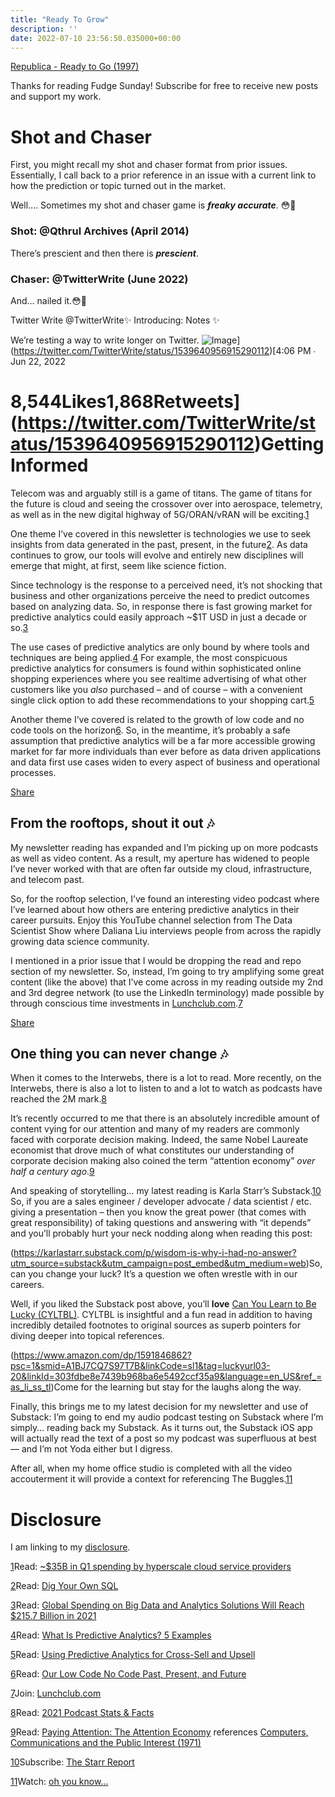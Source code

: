 ```yaml
---
title: "Ready To Grow"
description: ''
date: 2022-07-10 23:56:50.035000+00:00
---
```


[Republica - Ready to Go (1997)](https://www.youtube.com/watch?v=JgffRW1fKDk)


Thanks for reading Fudge Sunday! Subscribe for free to receive new posts and support my work.

Shot and Chaser
===============

First, you might recall my shot and chaser format from prior issues. Essentially, I call back to a prior reference in an issue with a current link to how the prediction or topic turned out in the market.

Well…. Sometimes my shot and chaser game is ***freaky accurate***. 😳🤣

### Shot: @Qthrul Archives (April 2014)

There’s prescient and then there is ***prescient***.

### Chaser: @TwitterWrite (June 2022)

And… nailed it.😳🤣

Twitter Write @TwitterWrite✨ Introducing: Notes ✨

We’re testing a way to write longer on Twitter. ![Image](https://substackcdn.com/video/upload/e_loop,vs_40/oe5tizpgx1y615d0tqir.gif)](https://twitter.com/TwitterWrite/status/1539640956915290112)[4:06 PM ∙ Jun 22, 2022



8,544Likes1,868Retweets](https://twitter.com/TwitterWrite/status/1539640956915290112)Getting Informed
================

Telecom was and arguably still is a game of titans. The game of titans for the future is cloud and seeing the crossover over into aerospace, telemetry, as well as in the new digital highway of 5G/ORAN/vRAN will be exciting.[1](#footnote-1)

One theme I’ve covered in this newsletter is technologies we use to seek insights from data generated in the past, present, in the future[2](#footnote-2). As data continues to grow, our tools will evolve and entirely new disciplines will emerge that might, at first, seem like science fiction.

Since technology is the response to a perceived need, it’s not shocking that business and other organizations perceive the need to predict outcomes based on analyzing data. So, in response there is fast growing market for predictive analytics could easily approach ~$1T USD in just a decade or so.[3](#footnote-3)

The use cases of predictive analytics are only bound by where tools and techniques are being applied.[4](#footnote-4) For example, the most conspicuous predictive analytics for consumers is found within sophisticated online shopping experiences where you see realtime advertising of what other customers like you *also* purchased – and of course – with a convenient single click option to add these recommendations to your shopping cart.[5](#footnote-5) 

Another theme I’ve covered is related to the growth of low code and no code tools on the horizon[6](#footnote-6). So, in the meantime, it’s probably a safe assumption that predictive analytics will be a far more accessible growing market for far more individuals than ever before as data driven applications and data first use cases widen to every aspect of business and operational processes.

[Share](https://sunday.fudge.org/p/ready-to-grow?utm_source=substack&utm_medium=email&utm_content=share&action=share)

From the rooftops, shout it out 🎶
---------------------------------

My newsletter reading has expanded and I’m picking up on more podcasts as well as video content. As a result, my aperture has widened to people I’ve never worked with that are often far outside my cloud, infrastructure, and telecom past.

So, for the rooftop selection, I’ve found an interesting video podcast where I’ve learned about how others are entering predictive analytics in their career pursuits. Enjoy this YouTube channel selection from The Data Scientist Show where Daliana Liu interviews people from across the rapidly growing data science community.

I mentioned in a prior issue that I would be dropping the read and repo section of my newsletter. So, instead, I’m going to try amplifying some great content (like the above) that I’ve come across in my reading outside my 2nd and 3rd degree network (to use the LinkedIn terminology) made possible by through conscious time investments in [Lunchclub.com](https://lunchclub.com/?invite_code=jayc11).[7](#footnote-7)

[Share](https://sunday.fudge.org/p/ready-to-grow?utm_source=substack&utm_medium=email&utm_content=share&action=share)

One thing you can never change 🎶
--------------------------------

When it comes to the Interwebs, there is a lot to read. More recently, on the Interwebs, there is also a lot to listen to and a lot to watch as podcasts have reached the 2M mark.[8](#footnote-8)

It’s recently occurred to me that there is an absolutely incredible amount of content vying for our attention and many of my readers are commonly faced with corporate decision making. Indeed, the same Nobel Laureate economist that drove much of what constitutes our understanding of corporate decision making also coined the term “attention economy” *over half a century ago*.[9](#footnote-9)

And speaking of storytelling… my latest reading is Karla Starr’s Substack.[10](#footnote-10) So, if you are a sales engineer / developer advocate / data scientist / etc. giving a presentation – then you know the great power (that comes with great responsibility) of taking questions and answering with “it depends” and you’ll probably hurt your neck nodding along when reading this post:

(https://karlastarr.substack.com/p/wisdom-is-why-i-had-no-answer?utm_source=substack&utm_campaign=post_embed&utm_medium=web)So, can you change your luck? It’s a question we often wrestle with in our careers.

Well, if you liked the Substack post above, you’ll **love** [Can You Learn to Be Lucky (CYLTBL)](https://www.amazon.com/dp/1591846862?psc=1&smid=A1BJ7CQ7S97T7B&linkCode=sl1&tag=luckyurl03-20&linkId=303fdbe8e7439b968ba6e5492ccf35a9&language=en_US&ref_=as_li_ss_tl). CYLTBL is insightful and a fun read in addition to having incredibly detailed footnotes to original sources as superb pointers for diving deeper into topical references.

(https://www.amazon.com/dp/1591846862?psc=1&smid=A1BJ7CQ7S97T7B&linkCode=sl1&tag=luckyurl03-20&linkId=303fdbe8e7439b968ba6e5492ccf35a9&language=en_US&ref_=as_li_ss_tl)Come for the learning but stay for the laughs along the way.

Finally, this brings me to my latest decision for my newsletter and use of Substack: I’m going to end my audio podcast testing on Substack where I’m simply… reading back my Substack. As it turns out, the Substack iOS app will actually read the text of a post so my podcast was superfluous at best — and I’m not Yoda either but I digress.

After all, when my home office studio is completed with all the video accouterment it will provide a context for referencing The Buggles.[11](#footnote-11)



Disclosure
==========

I am linking to my [disclosure](https://jaycuthrell.com/disclosure/?utm_campaign=Fudge%20Sunday&utm_medium=email&utm_source=Revue%20newsletter).

[1](#footnote-anchor-1)Read: [~$35B in Q1 spending by hyperscale cloud service providers](https://www.wsj.com/articles/amazon-microsoft-google-strengthen-grip-on-cloud-11657018980)

[2](#footnote-anchor-2)Read: [Dig Your Own SQL](https://sunday.fudge.org/p/fudge-sunday-dig-your-own-sql-724435)

[3](#footnote-anchor-3)Read: [Global Spending on Big Data and Analytics Solutions Will Reach $215.7 Billion in 2021](https://www.idc.com/getdoc.jsp?containerId=prUS48165721)

[4](#footnote-anchor-4)Read: [What Is Predictive Analytics? 5 Examples](https://online.hbs.edu/blog/post/predictive-analytics)

[5](#footnote-anchor-5)Read: [Using Predictive Analytics for Cross-Sell and Upsell](https://www.tsia.com/blog/using-predictive-analytics-for-cross-sell-and-upsell-lessons-from-e-tailers)

[6](#footnote-anchor-6)Read: [Our Low Code No Code Past, Present, and Future](https://sunday.fudge.org/p/fudge-sunday-our-low-code-no-code-past-present-and-future-904238)

[7](#footnote-anchor-7)Join: [Lunchclub.com](https://lunchclub.com/?invite_code=jayc11)

[8](#footnote-anchor-8)Read: [2021 Podcast Stats & Facts](https://www.podcastinsights.com/podcast-statistics/)

[9](#footnote-anchor-9)Read: [Paying Attention: The Attention Economy](https://econreview.berkeley.edu/paying-attention-the-attention-economy/) references [Computers, Communications and the Public Interest (1971)](https://knowen-production.s3.amazonaws.com/uploads/attachment/file/2005/DESIGNING%2BORGANIZATIONS%2Bfor%2BInformation-Rich%2Bworld%2B--%2BSImon.pdf)

[10](#footnote-anchor-10)Subscribe: [The Starr Report](https://karlastarr.substack.com)

[11](#footnote-anchor-11)Watch: [oh you know…](https://www.youtube.com/watch?v=W8r-tXRLazs)

